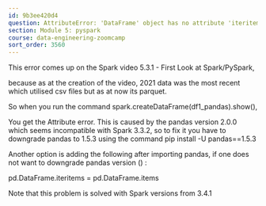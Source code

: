 ```yaml
---
id: 9b3ee420d4
question: AttributeError: 'DataFrame' object has no attribute 'iteritems'
section: Module 5: pyspark
course: data-engineering-zoomcamp
sort_order: 3560
---
```


This error comes up on the Spark video 5.3.1 - First Look at Spark/PySpark,

because as at the creation of the video, 2021 data was the most recent which utilised csv files but as at now its parquet.

So when you run the command spark.createDataFrame(df1_pandas).show(),

You get the Attribute error. This is caused by the pandas version 2.0.0 which seems incompatible with Spark 3.3.2, so to fix it you have to downgrade pandas to 1.5.3 using the command pip install -U pandas==1.5.3

Another option is adding the following after importing pandas, if one does not want to downgrade pandas version () :

pd.DataFrame.iteritems = pd.DataFrame.items

Note that this problem is solved with Spark versions from 3.4.1

